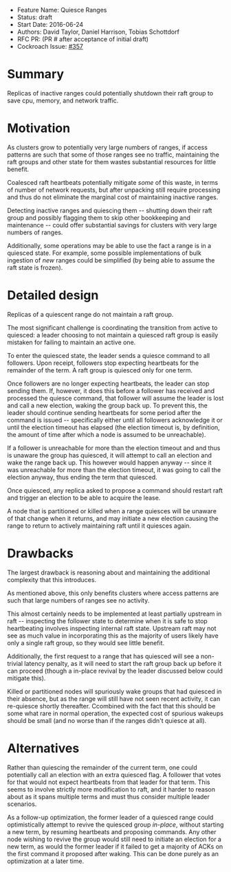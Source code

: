 - Feature Name: Quiesce Ranges
- Status: draft
- Start Date: 2016-06-24
- Authors: David Taylor, Daniel Harrison, Tobias Schottdorf
- RFC PR: (PR # after acceptance of initial draft)
- Cockroach Issue: [#357](https://github.com/cockroachdb/cockroach/issues/357)


# Summary
Replicas of inactive ranges could potentially shutdown their raft group to save
cpu, memory, and network traffic.

# Motivation
As clusters grow to potentially very large numbers of ranges, if access patterns
are such that some of those ranges see no traffic, maintaining the raft groups
and other state for them wastes substantial resources for little benefit.

Coalesced raft heartbeats potentially mitigate _some_ of this waste, in terms of
number of network requests, but after unpacking still require processing and
thus do not eliminate the marginal cost of maintaining inactive ranges.

Detecting inactive ranges and quiescing them -- shutting down their raft group
and possibly flagging them to skip other bookkeeping and maintenance -- could
offer substantial savings for clusters with very large numbers of ranges.

Additionally, some operations may be able to use the fact a range is in a
quiesced state. For example, some possible implementations of bulk ingestion of
*new* ranges could be simplified (by being able to assume the raft state is
frozen).

# Detailed design
Replicas of a quiescent range do not maintain a raft group.

The most significant challenge is coordinating the transition from active to
quiesced: a leader choosing to not maintain a quiesced raft group is easily
mistaken for failing to maintain an active one.

To enter the quiesced state, the leader sends a quiesce command to all
followers. Upon receipt, followers stop expecting heartbeats for the remainder
of the term. A raft group is quiesced only for one term.

Once followers are no longer expecting heartbeats, the leader can stop sending
them. If, however, it does this before a follower has received and processed the
quiesce command, that follower will assume the leader is lost and call a new
election, waking the group back up. To prevent this, the leader should continue
sending heartbeats for some period after the command is issued -- specifically
either until all followers acknowledge it or until the election timeout has
elapsed (the election timeout is, by definition, the amount of time after which
a node is assumed to be unreachable).

If a follower is unreachable for more than the election timeout and and thus is
unaware the group has quiesced, it will attempt to call an election and wake the
range back up. This however would happen anyway -- since it was unreachable for
more than the election timeout, it was going to call the election anyway, thus
ending the term that quiesced.

Once quiesced, any replica asked to propose a command should restart raft and
trigger an election to be able to acquire the lease.

A node that is partitioned or killed when a range quiesces will be unaware of
that change when it returns, and may initiate a new election causing the range
to return to actively maintaining raft until it quiesces again.

# Drawbacks
The largest drawback is reasoning about and maintaining the additional
complexity that this introduces.

As mentioned above, this only benefits clusters where access patterns are such
that large numbers of ranges see no activity.

This almost certainly needs to be implemented at least partially upstream in
raft -- inspecting the follower state to determine when it is safe to stop
heartbeating involves inspecting internal raft state. Upstream raft may not see
as much value in incorporating this as the majority of users likely have only a
single raft group, so they would see little benefit.

Additionally, the first request to a range that has quiesced will see a
non-trivial latency penalty, as it will need to start the raft group back up
before it can proceed (though a in-place revival by the leader discussed below
could mitigate this).

Killed or partitioned nodes will spuriously wake groups that had quiesced in
their absence, but as the range will still have not seen recent activity, it can
re-quiesce shortly thereafter. Ccombined with the fact that this should be some
what rare in normal operation, the expected cost of spurious wakeups should be
small (and no worse than if the ranges didn't quiesce at all).

# Alternatives
Rather than quiescing the remainder of the current term, one could potentially
call an election with an extra quiesced flag. A follower that votes for that
would not expect heartbeats from that leader for that term. This seems to
involve strictly more modification to raft, and it harder to reason about as it
spans multiple terms and must thus consider multiple leader scenarios.

As a follow-up optimization, the former leader of a quiesced range could
optimistically attempt to revive the quiesced group *in-place*, without starting
a new term, by resuming heartbeats and proposing commands. Any other node
wishing to revive the group would still need to initiate an election for a new
term, as would the former leader if it failed to get a majority of ACKs on the
first command it proposed after waking. This can be done purely as an
optimization at a later time.
